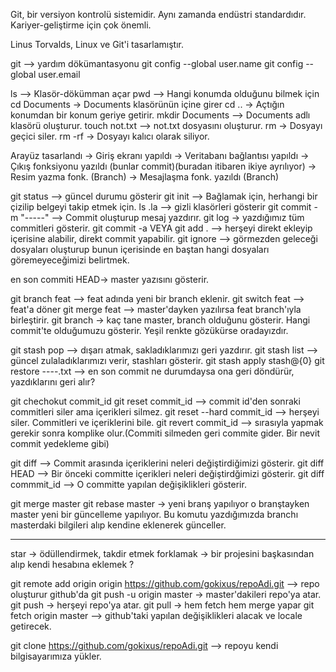 Git, bir versiyon kontrolü sistemidir. Aynı zamanda endüstri standardıdır. Kariyer-geliştirme için çok önemli.

Linus Torvalds, Linux ve Git'i tasarlamıştır.

git --> yardım dökümantasyonu
git config --global user.name
git config --global user.email

ls --> Klasör-dökümman açar
pwd --> Hangi konumda olduğunu bilmek için
cd Documents -> Documents klasörünün içine girer
cd .. -> Açtığın konumdan bir konum geriye getirir.
mkdir Documents --> Documents adlı klasörü oluşturur.
touch not.txt --> not.txt dosyasını oluşturur.
rm -> Dosyayı geçici siler.
rm -rf -> Dosyayı kalıcı olarak siliyor.


Arayüz tasarlandı -> Giriş ekranı yapıldı -> Veritabanı bağlantısı yapıldı -> Çıkış fonksiyonu yazıldı (bunlar commit)(buradan itibaren ikiye ayrılıyor) -> Resim yazma fonk. (Branch)
																			 -> Mesajlaşma fonk. yazıldı (Branch)

git status --> güncel durumu gösterir
git init --> Bağlamak için, herhangi bir çizilip belgeyi takip etmek için.
ls .la --> gizli klasörleri gösterir
git commit -m "-----" --> Commit oluşturup mesaj yazdırır.
git log -> yazdığımız tüm commitleri gösterir.
git commit -a  VEYA git add . --> herşeyi direkt ekleyip içerisine alabilir, direkt commit yapabilir.
git ignore --> görmezden geleceği dosyaları oluşturup bunun içerisinde en baştan hangi dosyaları göremeyeceğimizi belirtmek.

en son commiti HEAD-> master yazısını gösterir.

git branch feat --> feat adında yeni bir branch eklenir.
git switch feat --> feat'a döner
git merge feat --> master'dayken yazılırsa feat branch'ıyla birleştirir.
git branch -> kaç tane master, branch olduğunu gösterir. Hangi commit'te olduğumuzu gösterir. Yeşil renkte gözükürse oradayızdır.

git stash pop --> dışarı atmak, sakladıklarımızı geri yazdırır.
git stash list --> güncel zulaladıklarımızı verir, stashları gösterir.
git stash apply stash@{0}
git restore ----.txt --> en son commit ne durumdaysa ona geri döndürür, yazdıklarını geri alır?

git chechokut commit_id
git reset commit_id --> commit id'den sonraki commitleri siler ama içerikleri silmez.
git reset --hard commit_id --> herşeyi siler. Commitleri ve içeriklerini bile.
git revert commit_id --> sırasıyla yapmak gerekir sonra komplike olur.(Commiti silmeden geri commite gider. Bir nevit commit yedekleme gibi)

git diff --> Commit arasında içeriklerini neleri değiştirdiğimizi gösterir.
git diff HEAD --> Bir önceki committe içerikleri neleri değiştirdğimizi gösterir.
git diff commmit_id --> O committe yapılan değişiklikleri gösterir.

git merge master
git rebase master -> yeni branş yapılıyor o branştayken master yeni bir güncelleme yapılıyor. Bu komutu yazdığımızda branchı masterdaki bilgileri alıp kendine eklenerek günceller.

------------------------------------------

star -> ödüllendirmek, takdir etmek
forklamak -> bir projesini başkasından alıp kendi hesabına eklemek ?

git remote add origin origin https://github.com/gokixus/repoAdi.git  --> repo oluşturur github'da
git push -u origin master -> master'dakileri repo'ya atar.
git push -> herşeyi repo'ya atar.
git pull -> hem fetch hem merge yapar
git fetch origin master --> github'taki yapılan değişiklikleri alacak ve locale getirecek.


git clone https://github.com/gokixus/repoAdi.git --> repoyu kendi bilgisayarımıza yükler.
